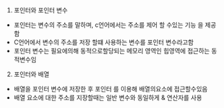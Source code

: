 1) 포인터와 포인터 변수
- 포인터는 변수의 주소를 말하며, c언어에서는 주소를 제어 할 수있는 기능 을 제공함
- C언어에서 변수의 주소를 저장 할떄 사용하는 변수를 포인터 변수라고함
- 포인터 변수는 필요에의해 동적으로할당되는 메모리 영역인 힙영역에 접근하는 동적변수임 

2) 포인터와 배열
 - 배열을 포인터 변수에 저장한 후 포인터 를 이용해 배열의요소에 접근할수있음
 - 배열 요소에 대한 주소를 지장할때는 일반 변수와 동일하게 & 연산자를 사용